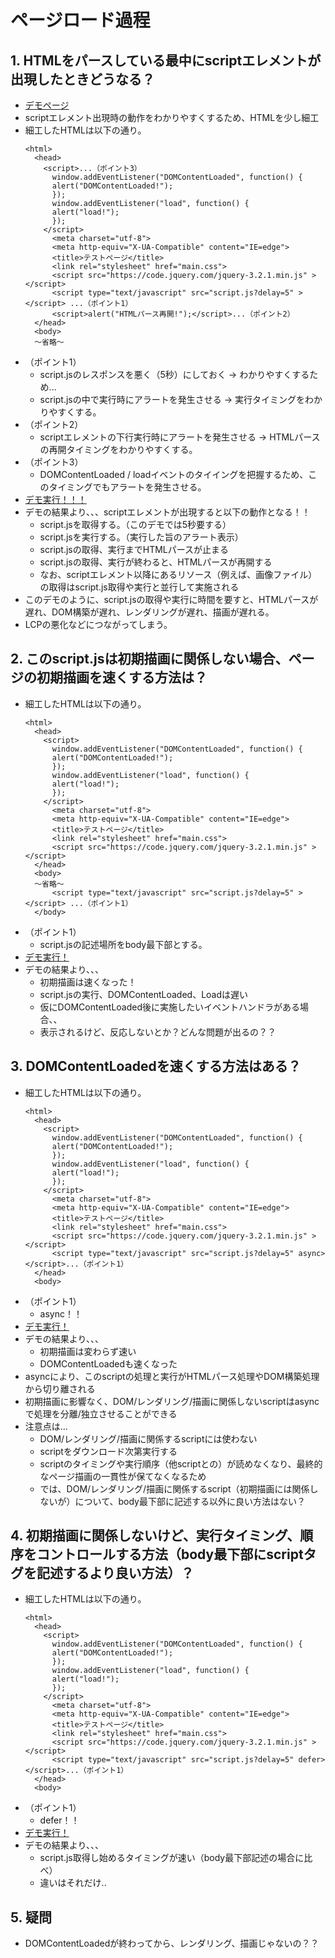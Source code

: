 # ページロード過程
## 1. HTMLをパースしている最中にscriptエレメントが出現したときどうなる？
- [デモページ](https://www.ktsuchiy.work/index.html)
- scriptエレメント出現時の動作をわかりやすくするため、HTMLを少し細工
- 細工したHTMLは以下の通り。
  ```
  <html>
    <head>
      <script>...（ポイント3）
        window.addEventListener("DOMContentLoaded", function() {
        alert("DOMContentLoaded!");
        });
        window.addEventListener("load", function() {
        alert("load!");
        });
      </script>
        <meta charset="utf-8">
        <meta http-equiv="X-UA-Compatible" content="IE=edge">
        <title>テストページ</title>
        <link rel="stylesheet" href="main.css">
        <script src="https://code.jquery.com/jquery-3.2.1.min.js" ></script>
        <script type="text/javascript" src="script.js?delay=5" ></script> ...（ポイント1）
        <script>alert("HTMLパース再開!");</script>...（ポイント2）
    </head>
    <body>
    〜省略〜
    ```
- （ポイント1）
    - script.jsのレスポンスを悪く（5秒）にしておく -> わかりやすくするため...
    - script.jsの中で実行時にアラートを発生させる -> 実行タイミングをわかりやすくする。
- （ポイント2）
    - scriptエレメントの下行実行時にアラートを発生させる -> HTMLパースの再開タイミングをわかりやすくする。
- （ポイント3）
    - DOMContentLoaded / loadイベントのタイイングを把握するため、このタイミングでもアラートを発生させる。
- [デモ実行！！！](https://www.ktsuchiy.work/index_js_delay.html)
- デモの結果より、、、scriptエレメントが出現すると以下の動作となる！！
    - script.jsを取得する。（このデモでは5秒要する）
    - script.jsを実行する。（実行した旨のアラート表示）
    - script.jsの取得、実行までHTMLパースが止まる
    - script.jsの取得、実行が終わると、HTMLパースが再開する
    - なお、scriptエレメント以降にあるリソース（例えば、画像ファイル）の取得はscript.js取得や実行と並行して実施される
- このデモのように、script.jsの取得や実行に時間を要すと、HTMLパースが遅れ、DOM構築が遅れ、レンダリングが遅れ、描画が遅れる。
- LCPの悪化などにつながってしまう。

## 2. このscript.jsは初期描画に関係しない場合、ページの初期描画を速くする方法は？
- 細工したHTMLは以下の通り。
  ```
  <html>
    <head>
      <script>
        window.addEventListener("DOMContentLoaded", function() {
        alert("DOMContentLoaded!");
        });
        window.addEventListener("load", function() {
        alert("load!");
        });
      </script>
        <meta charset="utf-8">
        <meta http-equiv="X-UA-Compatible" content="IE=edge">
        <title>テストページ</title>
        <link rel="stylesheet" href="main.css">
        <script src="https://code.jquery.com/jquery-3.2.1.min.js" ></script>
    </head>
    <body>
    〜省略〜
        <script type="text/javascript" src="script.js?delay=5" ></script> ...（ポイント1）
    </body>
    ```
- （ポイント1）
    - script.jsの記述場所をbody最下部とする。
- [デモ実行！](https://www.ktsuchiy.work/index_js_delay_last.html)
- デモの結果より、、、
    - 初期描画は速くなった！
    - script.jsの実行、DOMContentLoaded、Loadは遅い
    - 仮にDOMContentLoaded後に実施したいイベントハンドラがある場合、、
    - 表示されるけど、反応しないとか？どんな問題が出るの？？

## 3. DOMContentLoadedを速くする方法はある？
- 細工したHTMLは以下の通り。
  ```
  <html>
    <head>
      <script>
        window.addEventListener("DOMContentLoaded", function() {
        alert("DOMContentLoaded!");
        });
        window.addEventListener("load", function() {
        alert("load!");
        });
      </script>
        <meta charset="utf-8">
        <meta http-equiv="X-UA-Compatible" content="IE=edge">
        <title>テストページ</title>
        <link rel="stylesheet" href="main.css">
        <script src="https://code.jquery.com/jquery-3.2.1.min.js" ></script>
        <script type="text/javascript" src="script.js?delay=5" async></script>...（ポイント1）
    </head>
    <body>
    ```
- （ポイント1）
    - async！！
- [デモ実行！](https://www.ktsuchiy.work/index_js_delay_async.html)
- デモの結果より、、、
    - 初期描画は変わらず速い
    - DOMContentLoadedも速くなった
- asyncにより、このscriptの処理と実行がHTMLパース処理やDOM構築処理から切り離される
- 初期描画に影響なく、DOM/レンダリング/描画に関係しないscriptはasyncで処理を分離/独立させることができる
- 注意点は...
    - DOM/レンダリング/描画に関係するscriptには使わない
    - scriptをダウンロード次第実行する
    - scriptのタイミングや実行順序（他scriptとの）が読めなくなり、最終的なページ描画の一貫性が保てなくなるため
    - では、DOM/レンダリング/描画に関係するscript（初期描画には関係しないが）について、body最下部に記述する以外に良い方法はない？

## 4. 初期描画に関係しないけど、実行タイミング、順序をコントロールする方法（body最下部にscriptタグを記述するより良い方法）？
- 細工したHTMLは以下の通り。
  ```
  <html>
    <head>
      <script>
        window.addEventListener("DOMContentLoaded", function() {
        alert("DOMContentLoaded!");
        });
        window.addEventListener("load", function() {
        alert("load!");
        });
      </script>
        <meta charset="utf-8">
        <meta http-equiv="X-UA-Compatible" content="IE=edge">
        <title>テストページ</title>
        <link rel="stylesheet" href="main.css">
        <script src="https://code.jquery.com/jquery-3.2.1.min.js" ></script>
        <script type="text/javascript" src="script.js?delay=5" defer></script>...（ポイント1）
    </head>
    <body>
    ```
- （ポイント1）
    - defer！！
- [デモ実行！](https://www.ktsuchiy.work/index_js_delay_defer.html)
- デモの結果より、、、
    - script.js取得し始めるタイミングが速い（body最下部記述の場合に比べ）
    - 違いはそれだけ..

## 5. 疑問
- DOMContentLoadedが終わってから、レンダリング、描画じゃないの？？